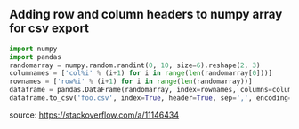 ## Adding row and column headers to numpy array for csv export

```python
import numpy
import pandas
randomarray = numpy.random.randint(0, 10, size=6).reshape(2, 3)
columnames = ['col%i' % (i+1) for i in range(len(randomarray[0]))]
rownames = ['row%i' % (i+1) for i in range(len(randomarray))]
dataframe = pandas.DataFrame(randomarray, index=rownames, columns=columnames)
dataframe.to_csv('foo.csv', index=True, header=True, sep=',', encoding='utf8')
```

source: https://stackoverflow.com/a/11146434
